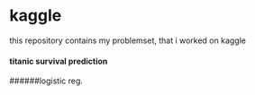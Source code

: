 # kaggle

this repository contains my problemset, that i worked on kaggle
 #### titanic survival prediction 
 ######logistic reg.
